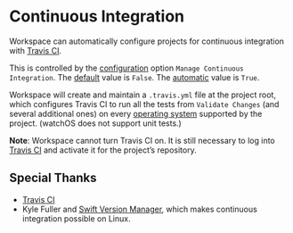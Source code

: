 <!--
 Continuous Integration.md

 This source file is part of the Workspace open source project.
 https://github.com/SDGGiesbrecht/Workspace#workspace

 Copyright ©2017 Jeremy David Giesbrecht and the Workspace project contributors.

 Soli Deo gloria.

 Licensed under the Apache Licence, Version 2.0.
 See http://www.apache.org/licenses/LICENSE-2.0 for licence information.
 -->

# Continuous Integration

Workspace can automatically configure projects for continuous integration with [Travis CI](https://travis-ci.org).

This is controlled by the [configuration](Configuring%20Workspace.md) option `Manage Continuous Integration`. The [default](Responsibilities.md#default-vs-automatic) value is `False`. The [automatic](Responsibilities.md#default-vs-automatic) value is `True`.

Workspace will create and maintain a `.travis.yml` file at the project root, which configures Travis CI to run all the tests from `Validate Changes` (and several additional ones) on every [operating system](Operating%20Systems.md) supported by the project. (watchOS does not support unit tests.)

**Note**: Workspace cannot turn Travis CI on. It is still necessary to log into [Travis CI](https://travis-ci.org) and activate it for the project’s repository.

## Special Thanks

- [Travis CI](https://travis-ci.org)
- Kyle Fuller and [Swift Version Manager](https://github.com/kylef/swiftenv), which makes continuous integration possible on Linux.
